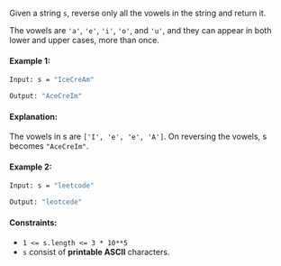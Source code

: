 Given a string `s`, reverse only all the vowels in the string and return it.

The vowels are `'a'`, `'e'`, `'i'`, `'o'`, and `'u'`, and they can appear in both lower and upper cases, more than once.

 

#### Example 1:
```bash
Input: s = "IceCreAm"

Output: "AceCreIm"
```

#### Explanation:

The vowels in s are `['I', 'e', 'e', 'A']`. On reversing the vowels, s becomes `"AceCreIm"`.

#### Example 2:
```bash
Input: s = "leetcode"

Output: "leotcede"
```

 

#### Constraints:

- `1 <= s.length <= 3 * 10**5`
- `s` consist of <b>printable ASCII</b> characters.